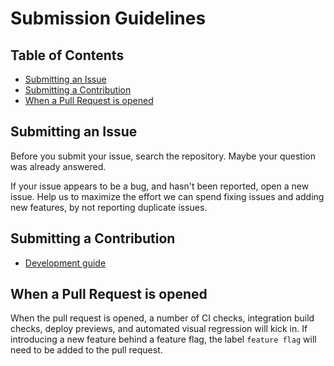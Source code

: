 # Submission Guidelines
<!-- START doctoc generated TOC please keep comment here to allow auto update -->
<!-- DON'T EDIT THIS SECTION, INSTEAD RE-RUN doctoc TO UPDATE -->
## Table of Contents

- [Submitting an Issue](#submitting-an-issue)
- [Submitting a Contribution](#submitting-a-contribution)
- [When a Pull Request is opened](#when-a-pull-request-is-opened)

<!-- END doctoc generated TOC please keep comment here to allow auto update -->

## Submitting an Issue

Before you submit your issue, search the repository. Maybe your question was
already answered.

If your issue appears to be a bug, and hasn't been reported, open a new issue.
Help us to maximize the effort we can spend fixing issues and adding new
features, by not reporting duplicate issues.

## Submitting a Contribution

- [Development guide](https://github.ibm.com/webstandards/beacon-for-ibm-dotcom/blob/main/docs/developing.md)

## When a Pull Request is opened

When the pull request is opened, a number of CI checks, integration build
checks, deploy previews, and automated visual regression will
kick in. If introducing a new feature behind a feature flag, the label
`feature flag` will need to be added to the pull request.
